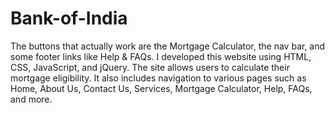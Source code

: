 # Bank-of-India
The buttons that actually work are the Mortgage Calculator, the nav bar, and some footer links like Help & FAQs.
I developed this website using HTML, CSS, JavaScript, and jQuery. The site allows users to calculate their mortgage eligibility. It also includes navigation to various pages such as Home, About Us, Contact Us, Services, Mortgage Calculator, Help, FAQs, and more.
